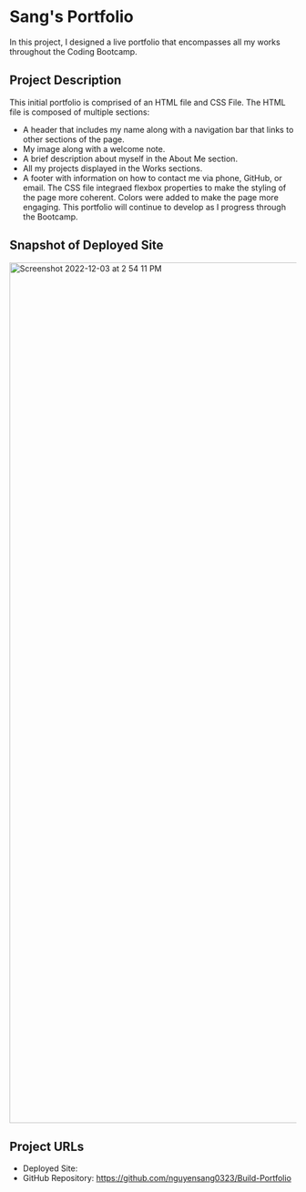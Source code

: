 # Sang's Portfolio
In this project, I designed a live portfolio that encompasses all my works throughout the Coding Bootcamp.

## Project Description
This initial portfolio is comprised of an HTML file and CSS File. The HTML file is composed of multiple sections:
- A header that includes my name along with a navigation bar that links to other sections of the page.
- My image along with a welcome note.
- A brief description about myself in the About Me section.
- All my projects displayed in the Works sections.
- A footer with information on how to contact me via phone, GitHub, or email.
The CSS file integraed flexbox properties to make the styling of the page more coherent. Colors were added to make the page more engaging. This portfolio will continue to develop as I progress through the Bootcamp.

## Snapshot of Deployed Site
<img width="1512" alt="Screenshot 2022-12-03 at 2 54 11 PM" src="https://user-images.githubusercontent.com/114970297/205465700-8bc3eecc-2c21-4da4-99ec-7f065c24d155.png">


## Project URLs
- Deployed Site:
- GitHub Repository: https://github.com/nguyensang0323/Build-Portfolio
